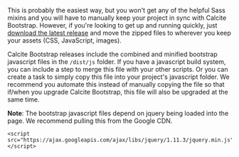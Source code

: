 This is probably the easiest way, but you won't get any of the helpful Sass mixins and you will have to manually keep your project in sync with Calcite Bootstrap. However, if you're looking to get up and running quickly, just [download the latest release](https://github.com/Esri/calcite-bootstrap/releases) and move the zipped files to wherever you keep your assets (CSS, JavaScript, images).

Calcite Bootstrap releases include the combined and minified bootstrap javascript files in the `/dist/js` folder. If you have a javascript build system, you can include a step to merge this file with your other scripts. Or you can create a task to simply copy this file into your project's javascript folder. We recommend you automate this instead of manually copying the file so that if/when you upgrade Calcite Bootstrap, this file will also be upgraded at the same time.

**Note**: The bootstrap javascript files depend on jquery being loaded into the page. We recommend pulling this from the Google CDN.

```
<script src="https://ajax.googleapis.com/ajax/libs/jquery/1.11.3/jquery.min.js"></script>
```